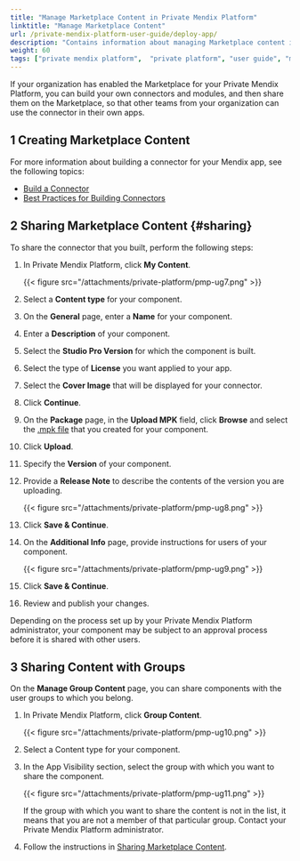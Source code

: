 ```yaml
---
title: "Manage Marketplace Content in Private Mendix Platform"
linktitle: "Manage Marketplace Content"
url: /private-mendix-platform-user-guide/deploy-app/
description: "Contains information about managing Marketplace content in Private Mendix Platform."
weight: 60
tags: ["private mendix platform",  "private platform", "user guide", "marketplace"]
---
```


If your organization has enabled the Marketplace for your Private Mendix Platform, you can build your own connectors and modules, and then share them on the Marketplace, so that other teams from your organization can use the connector in their own apps.

## 1 Creating Marketplace Content

For more information about building a connector for your Mendix app, see the following topics:

* [Build a Connector](/appstore/creating-content/connector-guide-build/)
* [Best Practices for Building Connectors](/appstore/creating-content/connector-guide-best-practices/)

## 2 Sharing Marketplace Content {#sharing}

To share the connector that you built, perform the following steps:

1. In Private Mendix Platform, click **My Content**.

    {{< figure src="/attachments/private-platform/pmp-ug7.png" >}}

2. Select a **Content type** for your component.
3. On the **General** page, enter a **Name** for your component.
4. Enter a **Description** of your component.
5. Select the **Studio Pro Version** for which the component is built.
6. Select the type of **License** you want applied to your app.
7. Select the **Cover Image** that will be displayed for your connector.
8. Click **Continue**.
9. On the **Package** page, in the **Upload MPK** field, click **Browse** and select the [.mpk file](/appstore/creating-content/connector-guide-build/#331-exporting-as-an-mpk-file) that you created for your component.
10. Click **Upload**.
11. Specify the **Version** of your component.
12. Provide a **Release Note** to describe the contents of the version you are uploading.

    {{< figure src="/attachments/private-platform/pmp-ug8.png" >}}

13. Click **Save & Continue**.
14. On the **Additional Info** page, provide instructions for users of your component.

    {{< figure src="/attachments/private-platform/pmp-ug9.png" >}}

15. Click **Save & Continue**.
16. Review and publish your changes. 

Depending on the process set up by your Private Mendix Platform administrator, your component may be subject to an approval process before it is shared with other users.

## 3 Sharing Content with Groups

On the **Manage Group Content** page, you can share components with the user groups to which you belong.

1. In Private Mendix Platform, click **Group Content**.

    {{< figure src="/attachments/private-platform/pmp-ug10.png" >}}

2. Select a Content type for your component.
3. In the App Visibility section, select the group with which you want to share the component.

    {{< figure src="/attachments/private-platform/pmp-ug11.png" >}}

    If the group with which you want to share the content is not in the list, it means that you are not a member of that particular group. Contact your Private Mendix Platform administrator.

4. Follow the instructions in [Sharing Marketplace Content](#sharing).
